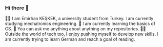### Hi there 👋

🙋‍♂ I am Emirhan KEŞKEK, a university student from Turkey. I am currently studying mechatronics engineering.
🌱 I am currently learning the basics of CS.
💬 You can ask me anything about anything on my repositories.
🧗‍♂️ Outside the world of tech too, I enjoy pushing myself to develop new skills. I am currently trying to learn German and reach a goal of reading.
